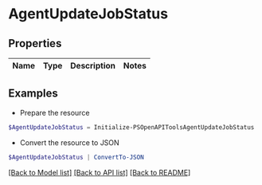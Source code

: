 # AgentUpdateJobStatus
## Properties

Name | Type | Description | Notes
------------ | ------------- | ------------- | -------------

## Examples

- Prepare the resource
```powershell
$AgentUpdateJobStatus = Initialize-PSOpenAPIToolsAgentUpdateJobStatus 
```

- Convert the resource to JSON
```powershell
$AgentUpdateJobStatus | ConvertTo-JSON
```

[[Back to Model list]](../README.md#documentation-for-models) [[Back to API list]](../README.md#documentation-for-api-endpoints) [[Back to README]](../README.md)

